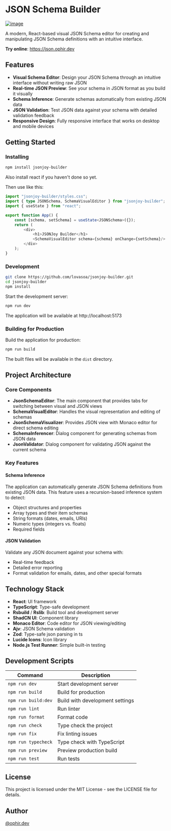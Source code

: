 # JSON Schema Builder

[![image](https://github.com/user-attachments/assets/6be1cecf-e0d9-4597-ab04-7124e37e332d)](https://json.ophir.dev)

A modern, React-based visual JSON Schema editor for creating and manipulating JSON Schema definitions with an intuitive interface.

**Try online**: https://json.ophir.dev

## Features

- **Visual Schema Editor**: Design your JSON Schema through an intuitive interface without writing raw JSON
- **Real-time JSON Preview**: See your schema in JSON format as you build it visually
- **Schema Inference**: Generate schemas automatically from existing JSON data
- **JSON Validation**: Test JSON data against your schema with detailed validation feedback
- **Responsive Design**: Fully responsive interface that works on desktop and mobile devices

## Getting Started

### Installing

```bash
npm install jsonjoy-builder
```

Also install react if you haven't done so yet.

Then use like this:

```ts
import "jsonjoy-builder/styles.css";
import { type JSONSchema, SchemaVisualEditor } from "jsonjoy-builder";
import { useState } from "react";

export function App() {
    const [schema, setSchema] = useState<JSONSchema>({});
	return (
		<div>
			<h1>JSONJoy Builder</h1>
            <SchemaVisualEditor schema={schema} onChange={setSchema}/>
		</div>
	);
}
```

### Development

```bash
git clone https://github.com/lovasoa/jsonjoy-builder.git
cd jsonjoy-builder
npm install
```

Start the development server:

```bash
npm run dev
```

The application will be available at http://localhost:5173

### Building for Production

Build the application for production:

```bash
npm run build
```

The built files will be available in the `dist` directory.

## Project Architecture

### Core Components

- **JsonSchemaEditor**: The main component that provides tabs for switching between visual and JSON views
- **SchemaVisualEditor**: Handles the visual representation and editing of schemas
- **JsonSchemaVisualizer**: Provides JSON view with Monaco editor for direct schema editing
- **SchemaInferencer**: Dialog component for generating schemas from JSON data
- **JsonValidator**: Dialog component for validating JSON against the current schema

### Key Features

#### Schema Inference

The application can automatically generate JSON Schema definitions from existing JSON data. This feature uses a recursion-based inference system to detect:

- Object structures and properties
- Array types and their item schemas
- String formats (dates, emails, URIs)
- Numeric types (integers vs. floats)
- Required fields

#### JSON Validation

Validate any JSON document against your schema with:
- Real-time feedback
- Detailed error reporting
- Format validation for emails, dates, and other special formats

## Technology Stack

- **React**: UI framework
- **TypeScript**: Type-safe development
- **Rsbuild** / **Rslib**: Build tool and development server
- **ShadCN UI**: Component library
- **Monaco Editor**: Code editor for JSON viewing/editing
- **Ajv**: JSON Schema validation
- **Zod**: Type-safe json parsing in ts
- **Lucide Icons**: Icon library
- **Node.js Test Runner**: Simple built-in testing

## Development Scripts

| Command | Description |
|---------|-------------|
| `npm run dev` | Start development server |
| `npm run build` | Build for production |
| `npm run build:dev` | Build with development settings |
| `npm run lint` | Run linter |
| `npm run format` | Format code |
| `npm run check` | Type check the project |
| `npm run fix` | Fix linting issues |
| `npm run typecheck` | Type check with TypeScript |
| `npm run preview` | Preview production build |
| `npm run test` | Run tests |

## License

This project is licensed under the MIT License - see the LICENSE file for details.

## Author

[@ophir.dev](https://ophir.dev)
